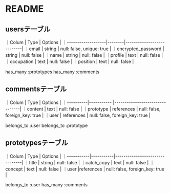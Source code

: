 # README

## usersテーブル

｜Colum              | Type   | Options                   |
｜-------------------|--------|---------------------------|
｜email              | string | null: false, unique: true |
｜encrypted_password | string | null: false               |
｜name               | string | null: false               |
｜profile            | text   | null: false               |
｜occupation         | text   | null: false               |
｜position           | text   | null: false               |

has_many :prototypes
has_many :comments


## commentsテーブル

｜Colum     | Type       | Options                        |
｜----------|----------- |--------------------------------|
｜content   | text       | null: false                    |
｜prototype | references | null: false, foreign_key: true |
｜user      | references | null: false, foreign_key: true |

belongs_to :user
belongs_to :prototype


## prototypesテーブル

｜Colum      | Type      | Options                        |
｜-----------|-----------|--------------------------------|
｜title      | string    | null: false                    |
｜catch_copy | text      | null: false                    |
｜concept    | text      | null: false                    |
｜user       |references | null: false, foreign_key: true |

belongs_to :user
has_many :comments